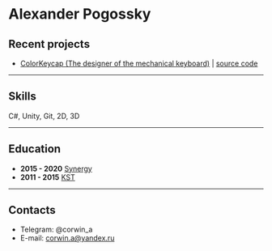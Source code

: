 # Alexander Pogossky

## Recent projects
* [ColorKeycap (The designer of the mechanical keyboard)](https://github.com/pogossky/ColorKeycapRepo) | [source code](https://github.com/pogossky/ColorKeycapRepo)
---
## Skills

C#, Unity, Git, 2D, 3D 

---

## Education

- **2015 - 2020** [Synergy](https://universitysynergy.ru/)
- **2011 - 2015** [KST](https://kst.mskobr.ru/) 

---
## Contacts
* Telegram: @corwin_a
* E-mail: corwin.a@yandex.ru
